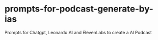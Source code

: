# prompts-for-podcast-generate-by-ias
Prompts for Chatgpt,  Leonardo AI and ElevenLabs to create a AI Podcast
